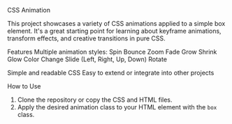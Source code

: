 CSS Animation 

This project showcases a variety of CSS animations applied to a simple box element. It's a great starting point for learning about keyframe animations, transform effects, and creative transitions in pure CSS.

 Features
 Multiple animation styles:
Spin
Bounce
Zoom
Fade
Grow
Shrink
Glow
Color Change
Slide (Left, Right, Up, Down)
Rotate

  Simple and readable CSS
  Easy to extend or integrate into other projects

How to Use

1. Clone the repository or copy the CSS and HTML files.
2. Apply the desired animation class to your HTML element with the `box` class.


